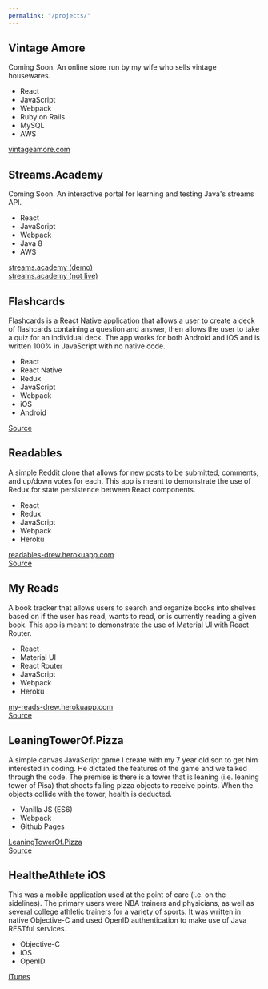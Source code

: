 ```yaml
---
permalink: "/projects/"
---
```

<article class="project-card">
  <h2>Vintage Amore</h2>
  <p>
    Coming Soon. An online store run by my wife who sells vintage housewares.
  </p>
  <ul>
    <li>React</li>
    <li>JavaScript</li>
    <li>Webpack</li>
    <li>Ruby on Rails</li>
    <li>MySQL</li>
    <li>AWS</li>
  </ul>
  <p class="footer">
    <i class="fa fa-link" aria-hidden="true"></i> <a href="http://www.vintageamore.com">vintageamore.com</a>
  </p>
</article>

<article class="project-card">
  <h2>Streams.Academy</h2>
  <p>
    Coming Soon. An interactive portal for learning and testing Java's streams API.
  </p>
  <ul>
    <li>React</li>
    <li>JavaScript</li>
    <li>Webpack</li>
    <li>Java 8</li>
    <li>AWS</li>
  </ul>
  <p class="footer">
    <i class="fa fa-link" aria-hidden="true"></i> <a href="https://streamsacademy.herokuapp.com">streams.academy (demo)</a>
    <br/>
    <i class="fa fa-link" aria-hidden="true"></i> <a href="http://streams.academy">streams.academy (not live)</a>
  </p>
</article>

<article class="project-card">
  <h2>Flashcards</h2>
  <p>
    Flashcards is a React Native application that allows a user to create a deck of flashcards containing a question and answer, then allows the user to take a quiz for an individual deck. The app works for both Android and iOS and is written 100% in JavaScript with no native code.
  </p>
  <ul>
    <li>React</li>
    <li>React Native</li>
    <li>Redux</li>
    <li>JavaScript</li>
    <li>Webpack</li>
    <li>iOS</li>
    <li>Android</li>
  </ul>
  <p class="footer">
    <i class="fa fa-github" aria-hidden="true"></i> <a href="https://github.com/drewsmith/flashcards">Source</a>
  </p>
</article>

<article class="project-card">
  <h2>Readables</h2>
  <p>
    A simple Reddit clone that allows for new posts to be submitted, comments, and up/down votes for each. This app is meant to demonstrate the use of Redux for state persistence between React components.
  </p>
  <ul>
    <li>React</li>
    <li>Redux</li>
    <li>JavaScript</li>
    <li>Webpack</li>
    <li>Heroku</li>
  </ul>
  <p class="footer">
    <i class="fa fa-link" aria-hidden="true"></i> <a href="https://readables-drew.herokuapp.com/">readables-drew.herokuapp.com</a>
    <br/>
    <i class="fa fa-github" aria-hidden="true"></i> <a href="https://github.com/drewsmith/readables">Source</a>
  </p>
</article>

<article class="project-card">
  <h2 class="underline">My Reads</h2>
  <p>
    A book tracker that allows users to search and organize books into shelves based on if the user has read, wants to read, or is currently reading a given book. This app is meant to demonstrate the use of Material UI with React Router.
  </p>
  <ul>
    <li>React</li>
    <li>Material UI</li>
    <li>React Router</li>
    <li>JavaScript</li>
    <li>Webpack</li>
    <li>Heroku</li>
  </ul>
  <p class="footer">
    <i class="fa fa-link" aria-hidden="true"></i> <a href="http://my-reads-drew.herokuapp.com/">my-reads-drew.herokuapp.com</a>
    <br/>
    <i class="fa fa-github" aria-hidden="true"></i> <a href="https://github.com/drewsmith/my-reads">Source</a>
  </p>
</article>

<article class="project-card">
  <h2 class="underline">LeaningTowerOf.Pizza</h2>
  <p>
    A simple canvas JavaScript game I create with my 7 year old son to
    get him interested in coding. He dictated the features of the game and we talked through the code. The premise is there is a tower that is leaning (i.e. leaning tower of Pisa) that shoots falling pizza objects to receive points. When the objects collide with the tower, health is deducted.
  </p>
  <ul>
    <li>Vanilla JS (ES6)</li>
    <li>Webpack</li>
    <li>Github Pages</li>
  </ul>
  <p class="footer">
    <i class="fa fa-link" aria-hidden="true"></i> <a href="http://leaningtowerof.pizza">LeaningTowerOf.Pizza</a>
    <br/>
    <i class="fa fa-github" aria-hidden="true"></i> <a href="https://github.com/drewsmith/ltop">Source</a>
  </p>
</article>

<article class="project-card">
  <h2 class="underline">HealtheAthlete iOS</h2>
  <p>
    This was a mobile application used at the point of care (i.e. on the sidelines). The primary users were NBA trainers and physicians, as well as several college athletic trainers for a variety of sports. It was written in native Objective-C and used OpenID authentication to make use of Java RESTful services.
  </p>
  <ul>
    <li>Objective-C</li>
    <li>iOS</li>
    <li>OpenID</li>
    <liJava</li>
  </ul>
  <p class="footer">
    <i class="fa fa-link" aria-hidden="true"></i> <a href="https://itunes.apple.com/us/app/healtheathlete/id874710072?mt=8">iTunes</a>
  </p>
</article>
